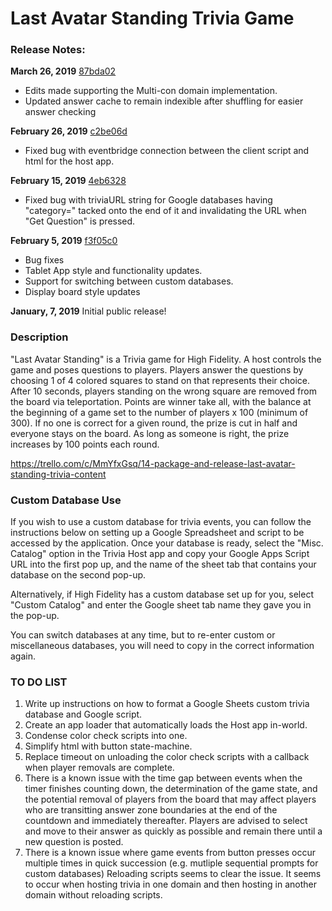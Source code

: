 # Last Avatar Standing Trivia Game

### Release Notes:
**March 26, 2019**
[87bda02](https://github.com/highfidelity/hifi-content/pull/318/commits/87bda02358402ae217bc1e9a780ecf1ec2786d24)
- Edits made supporting the Multi-con domain implementation.
- Updated answer cache to remain indexible after shuffling for easier answer checking

**February 26, 2019**
[c2be06d](https://github.com/highfidelity/hifi-content/pull/303/commits/c2be06dfb25fe91238895d953e00b65134f6aac5)
- Fixed bug with eventbridge connection between the client script and html for the host app.

**February 15, 2019**
[4eb6328](https://github.com/highfidelity/hifi-content/pull/296/commits/4eb63286b45020a20371acfd6145dd7043604d2b)
- Fixed bug with triviaURL string for Google databases having "category=" tacked onto the end of it and invalidating the URL when "Get Question" is pressed.

**February 5, 2019**
[f3f05c0](https://github.com/highfidelity/hifi-content/pull/279/commits/f3f05c0cd3eabd8d65a1c20175069b1d33b5a688)
- Bug fixes 
- Tablet App style and functionality updates.
- Support for switching between custom databases.
- Display board style updates

**January, 7, 2019**
Initial public release!


### Description

"Last Avatar Standing" is a Trivia game for High Fidelity.  A host controls the game and poses questions to players.  Players answer the questions by choosing 1 of 4 colored squares to stand on that represents their choice.  After 10 seconds, players standing on the wrong square are removed from the board via teleportation.  Points are winner take all, with the balance at the beginning of a game set to the number of players x 100 (minimum of 300).  If no one is correct for a given round, the prize is cut in half and everyone stays on the board.  As long as someone is right, the prize increases by 100 points each round.

https://trello.com/c/MmYfxGsq/14-package-and-release-last-avatar-standing-trivia-content

### Custom Database Use

If you wish to use a custom database for trivia events, you can follow the instructions below on setting up a Google Spreadsheet and script to be accessed by the application.  Once your database is ready, select the "Misc. Catalog" option in the Trivia Host app and copy your Google Apps Script URL into the first pop up, and the name of the sheet tab that contains your database on the second pop-up.

Alternatively, if High Fidelity has a custom database set up for you, select "Custom Catalog" and enter the Google sheet tab name they gave you in the pop-up.

You can switch databases at any time, but to re-enter custom or miscellaneous databases, you will need to copy in the correct information again.

### TO DO LIST

1. Write up instructions on how to format a Google Sheets custom trivia database and Google script.
2. Create an app loader that automatically loads the Host app in-world.
3. Condense color check scripts into one.
4. Simplify html with button state-machine.
5. Replace timeout on unloading the color check scripts with a callback when player removals are complete.
6. There is a known issue with the time gap between events when the timer finishes counting down, the determination of the game state, and the potential removal of players from the board that may affect players who are transitting answer zone boundaries at the end of the countdown and immediately thereafter.  Players are advised to select and move to their answer as quickly as possible and remain there until a new question is posted.
7. There is a known issue where game events from button presses occur multiple times in quick succession (e.g. mutliple sequential prompts for custom databases)  Reloading scripts seems to clear the issue.  It seems to occur when hosting trivia in one domain and then hosting in another domain without reloading scripts.


